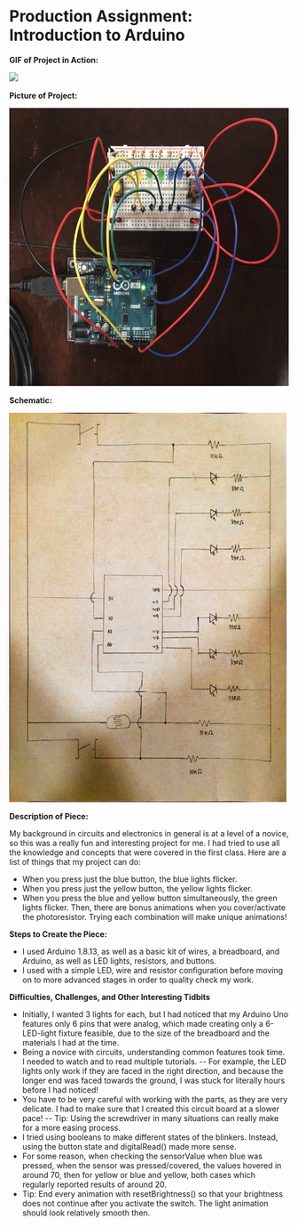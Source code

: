 # Production Assignment: Introduction to Arduino

**GIF of Project in Action:**

![](animated.gif)

**Picture of Project:**

<img src="https://github.com/joshsanchez98/CreativeProgrammingAndElectronics/blob/master/July_22/IMG_7694.jpg" width="700" height="500">

**Schematic:**

<img src="https://github.com/joshsanchez98/CreativeProgrammingAndElectronics/blob/master/July_22/Schematic.jpeg" width="500" height="700">

**Description of Piece:**

My background in circuits and electronics in general is at a level of a novice, so this was a really fun and interesting project for me.  I had tried to use all the knowledge and concepts that were covered in the first class.  Here are a list of things that my project can do:
- When you press just the blue button, the blue lights flicker.
- When you press just the yellow button, the yellow lights flicker.
- When you press the blue and yellow button simultaneously, the green lights flicker.
Then, there are bonus animations when you cover/activate the photoresistor.  Trying each combination will make unique animations!

**Steps to Create the Piece:**
- I used Arduino 1.8.13, as well as a basic kit of wires, a breadboard, and Arduino, as well as LED lights, resistors, and buttons. 
- I used with a simple LED, wire and resistor configuration before moving on to more advanced stages in order to quality check my work.

**Difficulties, Challenges, and Other Interesting Tidbits**  
- Initially, I wanted 3 lights for each, but I had noticed that my Arduino Uno features only 6 pins that were analog, which made creating only a 6-LED-light fixture feasible, due to the size of the breadboard and the materials I had at the time.
- Being a novice with circuits, understanding common features took time.  I needed to watch and to read multiple tutorials.
-- For example, the LED lights only work if they are faced in the right direction, and because the longer end was faced towards the ground, I was stuck for literally hours before I had noticed!
- You have to be very careful with working with the parts, as they are very delicate.  I had to make sure that I created this circuit board at a slower pace!
-- Tip: Using the screwdriver in many situations can really make for a more easing process.
- I tried using booleans to make different states of the blinkers.  Instead, using the button state and digitalRead() made more sense. 
- For some reason, when checking the sensorValue when blue was pressed, when the sensor was pressed/covered, the values hovered in around 70, then for yellow or blue and yellow, both cases which regularly reported results of around 20.
- Tip: End every animation with resetBrightness() so that your brightness does not continue after you activate the switch. The light animation should look relatively smooth then.
